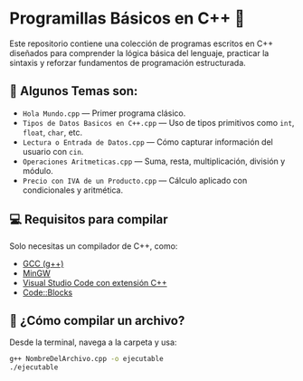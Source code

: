 
# Programillas Básicos en C++ 🚀

Este repositorio contiene una colección de programas escritos en C++ diseñados para comprender la lógica básica del lenguaje, practicar la sintaxis y reforzar fundamentos de programación estructurada.

## 🧠 Algunos Temas son:

- `Hola Mundo.cpp` — Primer programa clásico.
- `Tipos de Datos Basicos en C++.cpp` — Uso de tipos primitivos como `int`, `float`, `char`, etc.
- `Lectura o Entrada de Datos.cpp` — Cómo capturar información del usuario con `cin`.
- `Operaciones Aritmeticas.cpp` — Suma, resta, multiplicación, división y módulo.
- `Precio con IVA de un Producto.cpp` — Cálculo aplicado con condicionales y aritmética.

## 💻 Requisitos para compilar

Solo necesitas un compilador de C++, como:

- [GCC (g++)](https://gcc.gnu.org/)
- [MinGW](https://www.mingw-w64.org/)
- [Visual Studio Code con extensión C++](https://code.visualstudio.com/)
- [Code::Blocks](http://www.codeblocks.org/)

## 📌 ¿Cómo compilar un archivo?

Desde la terminal, navega a la carpeta y usa:

```bash
g++ NombreDelArchivo.cpp -o ejecutable
./ejecutable
